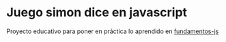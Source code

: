 # Juego simon dice en javascript

Proyecto educativo para poner en práctica lo aprendido en [fundamentos-js](https://github.com/gfloresm91/fundamentos-js)